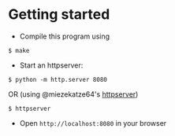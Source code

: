 # Getting started
- Compile this program using
```shell
$ make
```
- Start an httpserver:
```shell
$ python -m http.server 8080
```

OR (using @miezekatze64's [httpserver](github.com/miezekatze64/httpserver))
```
$ httpserver
```

- Open `http://localhost:8080` in your browser
